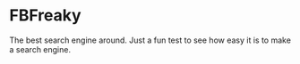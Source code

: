 # FBFreaky
The best search engine around. Just a fun test to see how easy it is to make a search engine.
